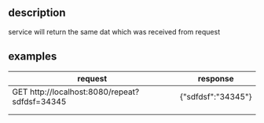 ## description
service will return the same dat which was received from request
## examples
| request                                       | response                        |
|-----------------------------------------------|---------------------------------|
| GET http://localhost:8080/repeat?sdfdsf=34345 | {"sdfdsf":"34345"} |
|                                               |                                 |
|                                               |                                 |

